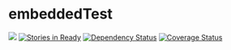 # embeddedTest
![](https://travis-ci.org/wegunterjr/embeddedTest.svg?branch=master)
[![Stories in Ready](https://badge.waffle.io/wegunterjr/embeddedTest.svg?label=ready&title=Ready)](http://waffle.io/wegunterjr/embeddedTest)
[![Dependency Status](https://gemnasium.com/badges/github.com/wegunterjr/embeddedTest.svg)](https://gemnasium.com/github.com/wegunterjr/embeddedTest)
[![Coverage Status](https://coveralls.io/repos/github/wegunterjr/embeddedTest/badge.svg?branch=master)](https://coveralls.io/github/wegunterjr/embeddedTest?branch=master)
